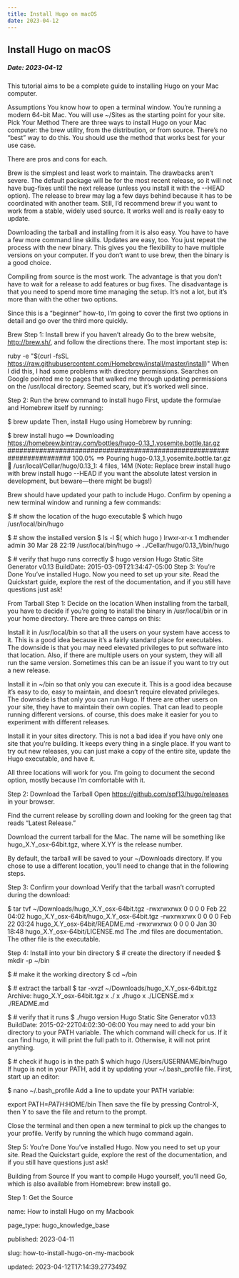 ```yaml
---
title: Install Hugo on macOS
date: 2023-04-12
---
```


## Install Hugo on macOS
##### Date: 2023-04-12




This tutorial aims to be a complete guide to installing Hugo on your Mac computer.

Assumptions
You know how to open a terminal window.
You’re running a modern 64-bit Mac.
You will use ~/Sites as the starting point for your site.
Pick Your Method
There are three ways to install Hugo on your Mac computer: the brew utility, from the distribution, or from source. There’s no “best” way to do this. You should use the method that works best for your use case.

There are pros and cons for each.

Brew is the simplest and least work to maintain. The drawbacks aren’t severe. The default package will be for the most recent release, so it will not have bug-fixes until the next release (unless you install it with the --HEAD option). The release to brew may lag a few days behind because it has to be coordinated with another team. Still, I’d recommend brew if you want to work from a stable, widely used source. It works well and is really easy to update.

Downloading the tarball and installing from it is also easy. You have to have a few more command line skills. Updates are easy, too. You just repeat the process with the new binary. This gives you the flexibility to have multiple versions on your computer. If you don’t want to use brew, then the binary is a good choice.

Compiling from source is the most work. The advantage is that you don’t have to wait for a release to add features or bug fixes. The disadvantage is that you need to spend more time managing the setup. It’s not a lot, but it’s more than with the other two options.

Since this is a “beginner” how-to, I’m going to cover the first two options in detail and go over the third more quickly.

Brew
Step 1: Install brew if you haven’t already
Go to the brew website, http://brew.sh/, and follow the directions there. The most important step is:

ruby -e "$(curl -fsSL https://raw.githubusercontent.com/Homebrew/install/master/install)"
When I did this, I had some problems with directory permissions. Searches on Google pointed me to pages that walked me through updating permissions on the /usr/local directory. Seemed scary, but it’s worked well since.

Step 2: Run the brew command to install hugo
First, update the formulae and Homebrew itself by running:

$ brew update
Then, install Hugo using Homebrew by running:

$ brew install hugo
==> Downloading https://homebrew.bintray.com/bottles/hugo-0.13_1.yosemite.bottle.tar.gz
######################################################################## 100.0%
==> Pouring hugo-0.13_1.yosemite.bottle.tar.gz
🍺  /usr/local/Cellar/hugo/0.13_1: 4 files,  14M
(Note: Replace brew install hugo with brew install hugo --HEAD if you want the absolute latest version in development, but beware—there might be bugs!)

Brew should have updated your path to include Hugo. Confirm by opening a new terminal window and running a few commands:

$ # show the location of the hugo executable
$ which hugo
/usr/local/bin/hugo

$ # show the installed version
$ ls -l $( which hugo )
lrwxr-xr-x  1 mdhender admin  30 Mar 28 22:19 /usr/local/bin/hugo -> ../Cellar/hugo/0.13_1/bin/hugo

$ # verify that hugo runs correctly
$ hugo version
Hugo Static Site Generator v0.13 BuildDate: 2015-03-09T21:34:47-05:00
Step 3: You’re Done
You’ve installed Hugo. Now you need to set up your site. Read the Quickstart guide, explore the rest of the documentation, and if you still have questions just ask!

From Tarball
Step 1: Decide on the location
When installing from the tarball, you have to decide if you’re going to install the binary in /usr/local/bin or in your home directory. There are three camps on this:

Install it in /usr/local/bin so that all the users on your system have access to it. This is a good idea because it’s a fairly standard place for executables. The downside is that you may need elevated privileges to put software into that location. Also, if there are multiple users on your system, they will all run the same version. Sometimes this can be an issue if you want to try out a new release.

Install it in ~/bin so that only you can execute it. This is a good idea because it’s easy to do, easy to maintain, and doesn’t require elevated privileges. The downside is that only you can run Hugo. If there are other users on your site, they have to maintain their own copies. That can lead to people running different versions. of course, this does make it easier for you to experiment with different releases.

Install it in your sites directory. This is not a bad idea if you have only one site that you’re building. It keeps every thing in a single place. If you want to try out new releases, you can just make a copy of the entire site, update the Hugo executable, and have it.

All three locations will work for you. I’m going to document the second option, mostly because I’m comfortable with it.

Step 2: Download the Tarball
Open https://github.com/spf13/hugo/releases in your browser.

Find the current release by scrolling down and looking for the green tag that reads “Latest Release.”

Download the current tarball for the Mac. The name will be something like hugo_X.Y_osx-64bit.tgz, where X.YY is the release number.

By default, the tarball will be saved to your ~/Downloads directory. If you chose to use a different location, you’ll need to change that in the following steps.

Step 3: Confirm your download
Verify that the tarball wasn’t corrupted during the download:

$ tar tvf ~/Downloads/hugo_X.Y_osx-64bit.tgz
-rwxrwxrwx  0 0      0           0 Feb 22 04:02 hugo_X.Y_osx-64bit/hugo_X.Y_osx-64bit.tgz
-rwxrwxrwx  0 0      0           0 Feb 22 03:24 hugo_X.Y_osx-64bit/README.md
-rwxrwxrwx  0 0      0           0 Jan 30 18:48 hugo_X.Y_osx-64bit/LICENSE.md
The .md files are documentation. The other file is the executable.

Step 4: Install into your bin directory
$ # create the directory if needed
$ mkdir -p ~/bin

$ # make it the working directory
$ cd ~/bin

$ # extract the tarball
$ tar -xvzf ~/Downloads/hugo_X.Y_osx-64bit.tgz
Archive:  hugo_X.Y_osx-64bit.tgz
  x ./
  x ./hugo
  x ./LICENSE.md
  x ./README.md

$ # verify that it runs
$ ./hugo version
Hugo Static Site Generator v0.13 BuildDate: 2015-02-22T04:02:30-06:00
You may need to add your bin directory to your PATH variable. The which command will check for us. If it can find hugo, it will print the full path to it. Otherwise, it will not print anything.

$ # check if hugo is in the path
$ which hugo
/Users/USERNAME/bin/hugo
If hugo is not in your PATH, add it by updating your ~/.bash_profile file. First, start up an editor:

$ nano ~/.bash_profile
Add a line to update your PATH variable:

export PATH=$PATH:$HOME/bin
Then save the file by pressing Control-X, then Y to save the file and return to the prompt.

Close the terminal and then open a new terminal to pick up the changes to your profile. Verify by running the which hugo command again.

Step 5: You’re Done
You’ve installed Hugo. Now you need to set up your site. Read the Quickstart guide, explore the rest of the documentation, and if you still have questions just ask!

Building from Source
If you want to compile Hugo yourself, you’ll need Go, which is also available from Homebrew: brew install go.

Step 1: Get the Source


name: How to install Hugo on my Macbook

page_type: hugo_knowledge_base

published: 2023-04-11

slug: how-to-install-hugo-on-my-macbook

updated: 2023-04-12T17:14:39.277349Z

